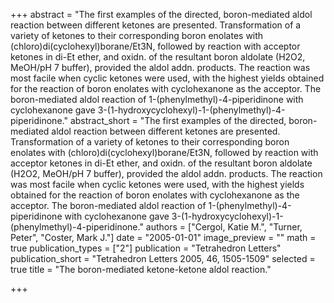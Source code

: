 +++
abstract = "The first examples of the directed, boron-mediated aldol reaction between different ketones are presented.  Transformation of a variety of ketones to their corresponding boron enolates with (chloro)di(cyclohexyl)borane/Et3N, followed by reaction with acceptor ketones in di-Et ether, and oxidn. of the resultant boron aldolate (H2O2, MeOH/pH 7 buffer), provided the aldol addn. products.  The reaction was most facile when cyclic ketones were used, with the highest yields obtained for the reaction of boron enolates with cyclohexanone as the acceptor.  The boron-mediated aldol reaction of 1-(phenylmethyl)-4-piperidinone with cyclohexanone gave 3-(1-hydroxycyclohexyl)-1-(phenylmethyl)-4-piperidinone."
abstract_short = "The first examples of the directed, boron-mediated aldol reaction between different ketones are presented.  Transformation of a variety of ketones to their corresponding boron enolates with (chloro)di(cyclohexyl)borane/Et3N, followed by reaction with acceptor ketones in di-Et ether, and oxidn. of the resultant boron aldolate (H2O2, MeOH/pH 7 buffer), provided the aldol addn. products.  The reaction was most facile when cyclic ketones were used, with the highest yields obtained for the reaction of boron enolates with cyclohexanone as the acceptor.  The boron-mediated aldol reaction of 1-(phenylmethyl)-4-piperidinone with cyclohexanone gave 3-(1-hydroxycyclohexyl)-1-(phenylmethyl)-4-piperidinone."
authors = ["Cergol, Katie M.", "Turner, Peter", "Coster, Mark J."]
date = "2005-01-01"
image_preview = ""
math = true
publication_types = ["2"]
publication = "Tetrahedron Letters"
publication_short = "Tetrahedron Letters 2005, 46, 1505-1509"
selected = true
title = "The boron-mediated ketone-ketone aldol reaction."


+++